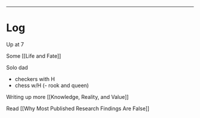 
---

# Log

Up at 7

Some [[Life and Fate]]

Solo dad
- checkers with H
- chess w/H (- rook and queen)

Writing up more [[Knowledge, Reality, and Value]]


Read [[Why Most Published Research Findings Are False]]

